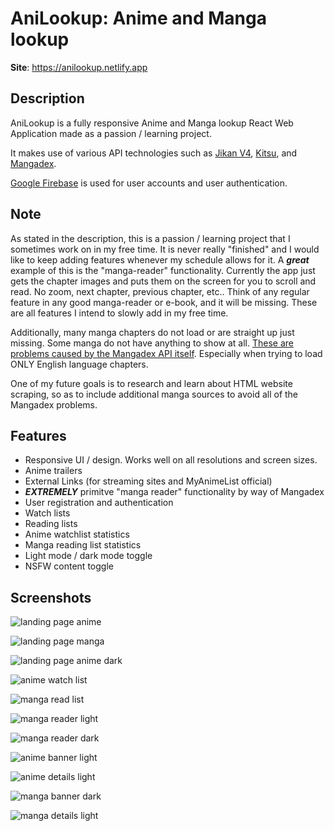 # AniLookup: Anime and Manga lookup 

**Site**: https://anilookup.netlify.app

## Description

AniLookup is a fully responsive Anime and Manga lookup React Web Application made as a passion / learning project. 

It makes use of various API technologies such as [Jikan V4](https://jikan.moe/), [Kitsu](https://kitsu.docs.apiary.io/), and [Mangadex](https://api.mangadex.org/docs/). 

[Google Firebase](https://firebase.google.com/) is used for user accounts and user authentication.

## Note

As stated in the description, this is a passion / learning project that I sometimes work on in my free time. It is never really "finished" and I would like to keep adding features whenever my schedule allows for it. 
A ***great*** example of this is the "manga-reader" functionality. Currently the app just gets the chapter images and puts them on the screen for you to scroll and read. No zoom, next chapter, previous chapter, etc.. Think of any regular feature in any good manga-reader or e-book, and it will be missing. 
These are all features I intend to slowly add in my free time. 

Additionally, many manga chapters do not load or are straight up just missing. Some manga do not have anything to show at all. [These are problems caused by the Mangadex API itself](https://www.reddit.com/r/mangadex/comments/azb6ei/why_are_there_so_many_missing_chapters/). Especially when trying to load ONLY English language chapters.

One of my future goals is to research and learn about HTML website scraping, so as to include additional manga sources to avoid all of the Mangadex problems. 

## Features

- Responsive UI / design. Works well on all resolutions and screen sizes. 
- Anime trailers
- External Links (for streaming sites and MyAnimeList official)
- ***EXTREMELY*** primitve "manga reader" functionality by way of Mangadex
- User registration and authentication
- Watch lists
- Reading lists
- Anime watchlist statistics
- Manga reading list statistics
- Light mode / dark mode toggle
- NSFW content toggle

## Screenshots

![landing page anime](https://imgur.com/WyffISd)

![landing page manga](https://imgur.com/kN3gtAy)

![landing page anime dark](https://imgur.com/5dHjDDh)

![anime watch list](https://imgur.com/ETEgALv)

![manga read list](https://imgur.com/EvJP2Od)

![manga reader light](https://imgur.com/ECq0kQ2)

![manga reader dark](https://imgur.com/lkcCNfQ)

![anime banner light](https://imgur.com/FeWows8)

![anime details light](https://imgur.com/xWcl9F4)

![manga banner dark](https://imgur.com/0PRcfpx)

![manga details light](https://imgur.com/uEDPmas)

